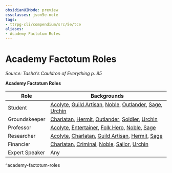 ```yaml
---
obsidianUIMode: preview
cssclasses: json5e-note
tags:
- ttrpg-cli/compendium/src/5e/tce
aliases:
- Academy Factotum Roles
---
```

# Academy Factotum Roles
*Source: Tasha's Cauldron of Everything p. 85* 

**Academy Factotum Roles**

| Role | Backgrounds |
|------|-------------|
| Student | [Acolyte](/3-Mechanics/CLI/Compendium/backgrounds/acolyte.md), [Guild Artisan](/3-Mechanics/CLI/Compendium/backgrounds/guild-artisan.md), [Noble](/3-Mechanics/CLI/Compendium/backgrounds/noble.md), [Outlander](/3-Mechanics/CLI/Compendium/backgrounds/outlander.md), [Sage](/3-Mechanics/CLI/Compendium/backgrounds/sage.md), [Urchin](/3-Mechanics/CLI/Compendium/backgrounds/urchin.md) |
| Groundskeeper | [Charlatan](/3-Mechanics/CLI/Compendium/backgrounds/charlatan.md), [Hermit](/3-Mechanics/CLI/Compendium/backgrounds/hermit.md), [Outlander](/3-Mechanics/CLI/Compendium/backgrounds/outlander.md), [Soldier](/3-Mechanics/CLI/Compendium/backgrounds/soldier.md), [Urchin](/3-Mechanics/CLI/Compendium/backgrounds/urchin.md) |
| Professor | [Acolyte](/3-Mechanics/CLI/Compendium/backgrounds/acolyte.md), [Entertainer](/3-Mechanics/CLI/Compendium/backgrounds/entertainer.md), [Folk Hero](/3-Mechanics/CLI/Compendium/backgrounds/folk-hero.md), [Noble](/3-Mechanics/CLI/Compendium/backgrounds/noble.md), [Sage](/3-Mechanics/CLI/Compendium/backgrounds/sage.md) |
| Researcher | [Acolyte](/3-Mechanics/CLI/Compendium/backgrounds/acolyte.md), [Charlatan](/3-Mechanics/CLI/Compendium/backgrounds/charlatan.md), [Guild Artisan](/3-Mechanics/CLI/Compendium/backgrounds/guild-artisan.md), [Hermit](/3-Mechanics/CLI/Compendium/backgrounds/hermit.md), [Sage](/3-Mechanics/CLI/Compendium/backgrounds/sage.md) |
| Financier | [Charlatan](/3-Mechanics/CLI/Compendium/backgrounds/charlatan.md), [Criminal](/3-Mechanics/CLI/Compendium/backgrounds/criminal.md), [Noble](/3-Mechanics/CLI/Compendium/backgrounds/noble.md), [Sailor](/3-Mechanics/CLI/Compendium/backgrounds/sailor.md), [Urchin](/3-Mechanics/CLI/Compendium/backgrounds/urchin.md) |
| Expert Speaker | Any |
^academy-factotum-roles